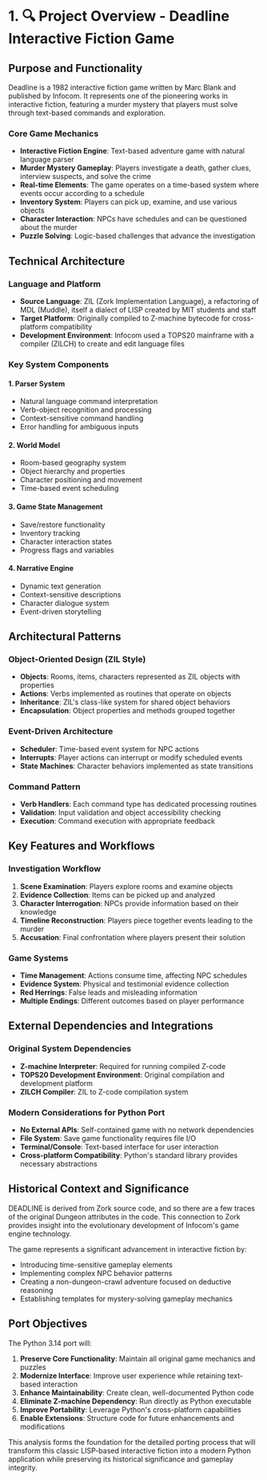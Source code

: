 # 1. 🔍 Project Overview - Deadline Interactive Fiction Game

## Purpose and Functionality

Deadline is a 1982 interactive fiction game written by Marc Blank and published by Infocom. It represents one of the pioneering works in interactive fiction, featuring a murder mystery that players must solve through text-based commands and exploration.

### Core Game Mechanics
- **Interactive Fiction Engine**: Text-based adventure game with natural language parser
- **Murder Mystery Gameplay**: Players investigate a death, gather clues, interview suspects, and solve the crime
- **Real-time Elements**: The game operates on a time-based system where events occur according to a schedule
- **Inventory System**: Players can pick up, examine, and use various objects
- **Character Interaction**: NPCs have schedules and can be questioned about the murder
- **Puzzle Solving**: Logic-based challenges that advance the investigation

## Technical Architecture

### Language and Platform
- **Source Language**: ZIL (Zork Implementation Language), a refactoring of MDL (Muddle), itself a dialect of LISP created by MIT students and staff
- **Target Platform**: Originally compiled to Z-machine bytecode for cross-platform compatibility
- **Development Environment**: Infocom used a TOPS20 mainframe with a compiler (ZILCH) to create and edit language files

### Key System Components

#### 1. Parser System
- Natural language command interpretation
- Verb-object recognition and processing
- Context-sensitive command handling
- Error handling for ambiguous inputs

#### 2. World Model
- Room-based geography system
- Object hierarchy and properties
- Character positioning and movement
- Time-based event scheduling

#### 3. Game State Management
- Save/restore functionality
- Inventory tracking
- Character interaction states
- Progress flags and variables

#### 4. Narrative Engine
- Dynamic text generation
- Context-sensitive descriptions
- Character dialogue system
- Event-driven storytelling

## Architectural Patterns

### Object-Oriented Design (ZIL Style)
- **Objects**: Rooms, items, characters represented as ZIL objects with properties
- **Actions**: Verbs implemented as routines that operate on objects
- **Inheritance**: ZIL's class-like system for shared object behaviors
- **Encapsulation**: Object properties and methods grouped together

### Event-Driven Architecture
- **Scheduler**: Time-based event system for NPC actions
- **Interrupts**: Player actions can interrupt or modify scheduled events
- **State Machines**: Character behaviors implemented as state transitions

### Command Pattern
- **Verb Handlers**: Each command type has dedicated processing routines
- **Validation**: Input validation and object accessibility checking
- **Execution**: Command execution with appropriate feedback

## Key Features and Workflows

### Investigation Workflow
1. **Scene Examination**: Players explore rooms and examine objects
2. **Evidence Collection**: Items can be picked up and analyzed
3. **Character Interrogation**: NPCs provide information based on their knowledge
4. **Timeline Reconstruction**: Players piece together events leading to the murder
5. **Accusation**: Final confrontation where players present their solution

### Game Systems
- **Time Management**: Actions consume time, affecting NPC schedules
- **Evidence System**: Physical and testimonial evidence collection
- **Red Herrings**: False leads and misleading information
- **Multiple Endings**: Different outcomes based on player performance

## External Dependencies and Integrations

### Original System Dependencies
- **Z-machine Interpreter**: Required for running compiled Z-code
- **TOPS20 Development Environment**: Original compilation and development platform
- **ZILCH Compiler**: ZIL to Z-code compilation system

### Modern Considerations for Python Port
- **No External APIs**: Self-contained game with no network dependencies
- **File System**: Save game functionality requires file I/O
- **Terminal/Console**: Text-based interface for user interaction
- **Cross-platform Compatibility**: Python's standard library provides necessary abstractions

## Historical Context and Significance

DEADLINE is derived from Zork source code, and so there are a few traces of the original Dungeon attributes in the code. This connection to Zork provides insight into the evolutionary development of Infocom's game engine technology.

The game represents a significant advancement in interactive fiction by:
- Introducing time-sensitive gameplay elements
- Implementing complex NPC behavior patterns
- Creating a non-dungeon-crawl adventure focused on deductive reasoning
- Establishing templates for mystery-solving gameplay mechanics

## Port Objectives

The Python 3.14 port will:
1. **Preserve Core Functionality**: Maintain all original game mechanics and puzzles
2. **Modernize Interface**: Improve user experience while retaining text-based interaction
3. **Enhance Maintainability**: Create clean, well-documented Python code
4. **Eliminate Z-machine Dependency**: Run directly as Python executable
5. **Improve Portability**: Leverage Python's cross-platform capabilities
6. **Enable Extensions**: Structure code for future enhancements and modifications

This analysis forms the foundation for the detailed porting process that will transform this classic LISP-based interactive fiction into a modern Python application while preserving its historical significance and gameplay integrity.